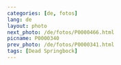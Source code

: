```yaml
---
categories: [de, fotos]
lang: de
layout: photo
next_photo: /de/fotos/P0000466.html
picname: P0000340
prev_photo: /de/fotos/P0000341.html
tags: [Dead Springbock]
---
```

